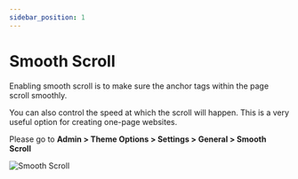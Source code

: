 ```yaml
---
sidebar_position: 1
---
```

# Smooth Scroll

Enabling smooth scroll is to make sure the anchor tags within the page scroll smoothly.

You can also control the speed at which the scroll will happen. This is a very useful option for creating one-page websites.

Please go to **Admin > Theme Options > Settings > General > Smooth Scroll**

![Smooth Scroll](./img/smoothscroll.avif)